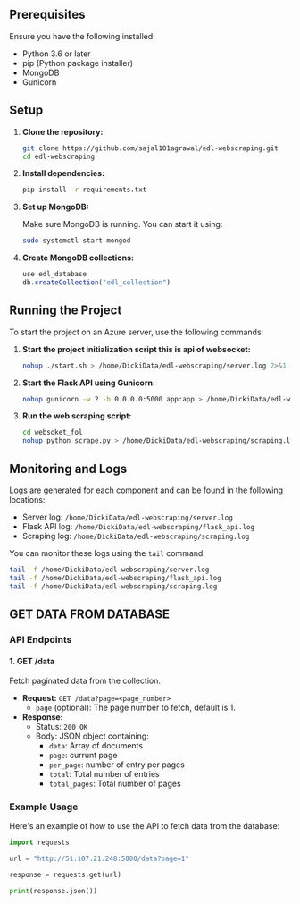 
## Prerequisites

Ensure you have the following installed:

- Python 3.6 or later
- pip (Python package installer)
- MongoDB
- Gunicorn

## Setup

1. **Clone the repository:**

    ```bash
    git clone https://github.com/sajal101agrawal/edl-webscraping.git
    cd edl-webscraping
    ```

2. **Install dependencies:**

    ```bash
    pip install -r requirements.txt
    ```

3. **Set up MongoDB:**

    Make sure MongoDB is running. You can start it using:

    ```bash
    sudo systemctl start mongod
    ```

4. **Create MongoDB collections:**

    ```javascript
    use edl_database
    db.createCollection("edl_collection")
    ```

## Running the Project

To start the project on an Azure server, use the following commands:

1. **Start the project initialization script this is api of websocket:**

    ```bash
    nohup ./start.sh > /home/DickiData/edl-webscraping/server.log 2>&1 &
    ```

2. **Start the Flask API using Gunicorn:**

    ```bash
    nohup gunicorn -w 2 -b 0.0.0.0:5000 app:app > /home/DickiData/edl-webscraping/flask_api.log 2>&1 &
    ```

3. **Run the web scraping script:**

    ```bash
    cd websoket_fol
    nohup python scrape.py > /home/DickiData/edl-webscraping/scraping.log 2>&1 &
    ```

## Monitoring and Logs

Logs are generated for each component and can be found in the following locations:

- Server log: `/home/DickiData/edl-webscraping/server.log`
- Flask API log: `/home/DickiData/edl-webscraping/flask_api.log`
- Scraping log: `/home/DickiData/edl-webscraping/scraping.log`

You can monitor these logs using the `tail` command:

```bash
tail -f /home/DickiData/edl-webscraping/server.log
tail -f /home/DickiData/edl-webscraping/flask_api.log
tail -f /home/DickiData/edl-webscraping/scraping.log
```


## GET DATA FROM DATABASE

### API Endpoints

#### 1. **GET /data**

Fetch paginated data from the collection.

- **Request:** `GET /data?page=<page_number>`
  - `page` (optional): The page number to fetch, default is 1.
- **Response:**
  - Status: `200 OK`
  - Body: JSON object containing:
    - `data`: Array of documents
    - `page`: currunt page
    - `per_page`: number of entry per pages
    - `total`: Total number of entries
    - `total_pages`: Total number of pages

### Example Usage

Here's an example of how to use the API to fetch data from the database:

```python
import requests

url = "http://51.107.21.248:5000/data?page=1"

response = requests.get(url)

print(response.json())
```





